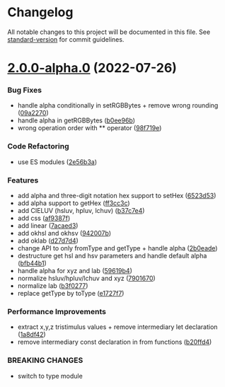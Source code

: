 # Changelog

All notable changes to this project will be documented in this file. See [standard-version](https://github.com/conventional-changelog/standard-version) for commit guidelines.

# [2.0.0-alpha.0](https://github.com/pex-gl/pex-color/compare/v1.1.1...v2.0.0-alpha.0) (2022-07-26)


### Bug Fixes

* handle alpha conditionally in setRGBBytes + remove wrong rounding ([09a2270](https://github.com/pex-gl/pex-color/commit/09a227069db98d7c5f4ae63a6d30c4e51beff3c1))
* handle alpha in getRGBBytes ([b0ee96b](https://github.com/pex-gl/pex-color/commit/b0ee96b5fc3f8a03303ff76cea4c5f4effc9b296))
* wrong operation order with ** operator ([98f719e](https://github.com/pex-gl/pex-color/commit/98f719e125c8cd8056c8265bffe73c2f1d4e4492))


### Code Refactoring

* use ES modules ([2e56b3a](https://github.com/pex-gl/pex-color/commit/2e56b3a13135c0f1337c1709a7e81588e781098c))


### Features

* add alpha and three-digit notation hex support to setHex ([6523d53](https://github.com/pex-gl/pex-color/commit/6523d53ec3bf34e938895b762aba19c290d52e9b))
* add alpha support to getHex ([ff3cc3c](https://github.com/pex-gl/pex-color/commit/ff3cc3c1c6120013e3aeed764703bcd86f00a5cb))
* add CIELUV (hsluv, hpluv, lchuv) ([b37c7e4](https://github.com/pex-gl/pex-color/commit/b37c7e4519089cfbf67b776f84f725c34bc6f77a))
* add css ([af9387f](https://github.com/pex-gl/pex-color/commit/af9387f24a588a82c017ce91df28b154703260d2))
* add linear ([7acaed3](https://github.com/pex-gl/pex-color/commit/7acaed3a15bcd1dee2c3143774b435bb40576162))
* add okhsl and okhsv ([942007b](https://github.com/pex-gl/pex-color/commit/942007b3ce164e23ad85bd59d6a04d046321445b))
* add oklab ([d27d7d4](https://github.com/pex-gl/pex-color/commit/d27d7d4f59ba3aefd8f5726f5111157c116c0959))
* change API to only fromType and getType + handle alpha ([2b0eade](https://github.com/pex-gl/pex-color/commit/2b0eade0fc9667eebcfb36d30bd2be10a3ee8322))
* destructure get hsl and hsv parameters and handle default alpha ([bfb44b1](https://github.com/pex-gl/pex-color/commit/bfb44b19557d841a05ff3d9097d5fa3df4285eb2))
* handle alpha for xyz and lab ([59619b4](https://github.com/pex-gl/pex-color/commit/59619b4db26504ccc8ddd9a55bf5da5251ccb2b7))
* normalize hsluv/hpluv/lchuv and xyz ([7901670](https://github.com/pex-gl/pex-color/commit/790167053767be5500cc276864e76f96e6c23039))
* normalize lab ([b3f0277](https://github.com/pex-gl/pex-color/commit/b3f0277a6e7cacfb80c22cfcc8cc9c3be118cd2c))
* replace getType by toType ([e1727f7](https://github.com/pex-gl/pex-color/commit/e1727f711781f4a90a0ed043afe6ffa784104052))


### Performance Improvements

* extract x,y,z tristimulus values + remove intermediary let declaration ([1a8df42](https://github.com/pex-gl/pex-color/commit/1a8df42d017d534dc5ac11786fc48f058ce4160f))
* remove intermediary const declaration in from functions ([b20ffd4](https://github.com/pex-gl/pex-color/commit/b20ffd42c05d1db0b740acfd77ba2b3a6a7e1324))


### BREAKING CHANGES

* switch to type module
